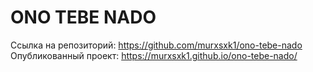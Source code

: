 # ONO TEBE NADO

Ссылка на репозиторий: https://github.com/murxsxk1/ono-tebe-nado \
Опубликованный проект: https://murxsxk1.github.io/ono-tebe-nado/
